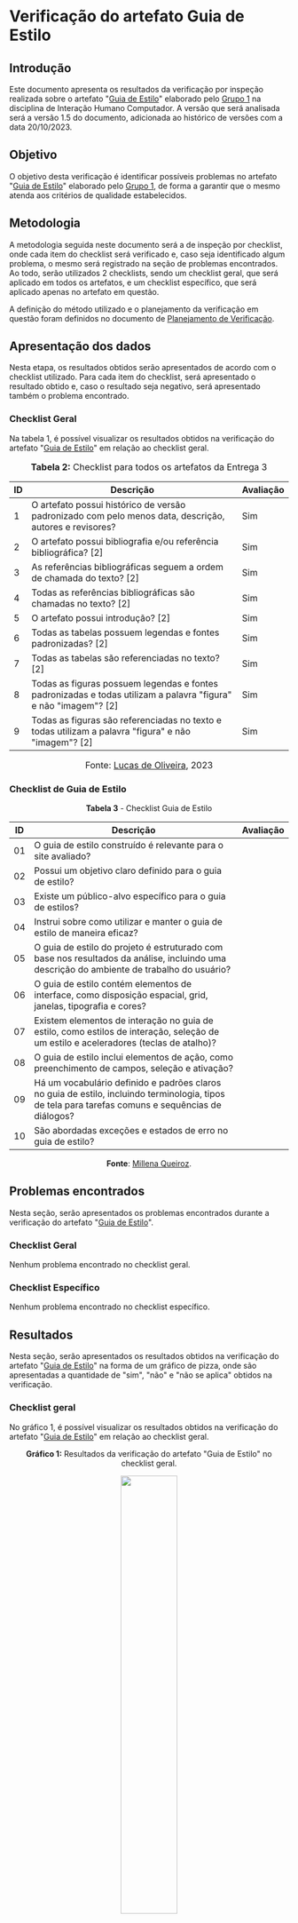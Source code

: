 # Verificação do artefato Guia de Estilo


## Introdução 

Este documento apresenta os resultados da verificação por inspeção realizada sobre o artefato "[Guia de Estilo](https://github.com/Interacao-Humano-Computador/2023.2-NotaLegal/blob/main/docs/analise%20de%20requisitos%20II/guia_de_estilo.md)" elaborado pelo [Grupo 1](https://interacao-humano-computador.github.io/2023.2-NotaLegal/) na disciplina de Interação Humano Computador. A versão que será analisada será a versão 1.5 do documento, adicionada ao histórico de versões com a data 20/10/2023.

## Objetivo

O objetivo desta verificação é identificar possíveis problemas no artefato "[Guia de Estilo](https://github.com/Interacao-Humano-Computador/2023.2-NotaLegal/blob/main/docs/analise%20de%20requisitos%20II/guia_de_estilo.md)" elaborado pelo [Grupo 1](https://interacao-humano-computador.github.io/2023.2-NotaLegal/), de forma a garantir que o mesmo atenda aos critérios de qualidade estabelecidos.

## Metodologia

A metodologia seguida neste documento será a de inspeção por checklist, onde cada item do checklist será verificado e, caso seja identificado algum problema, o mesmo será registrado na seção de problemas encontrados. Ao todo, serão utilizados 2 checklists, sendo um checklist geral, que será aplicado em todos os artefatos, e um checklist específico, que será aplicado apenas no artefato em questão.

A definição do método utilizado e o planejamento da verificação em questão foram definidos no documento de [Planejamento de Verificação](https://github.com/Interacao-Humano-Computador/2023.2-NotaLegal/blob/main/docs/verificacao/Grupo-01/Entrega-03/planejamento-verificacao-e3-grupo1.md?plain=1).

## Apresentação dos dados

Nesta etapa, os resultados obtidos serão apresentados de acordo com o checklist utilizado. Para cada item do checklist, será apresentado o resultado obtido e, caso o resultado seja negativo, será apresentado também o problema encontrado.

### Checklist Geral

Na tabela 1, é possível visualizar os resultados obtidos na verificação do artefato "[Guia de Estilo](https://github.com/Interacao-Humano-Computador/2023.2-NotaLegal/blob/main/docs/analise%20de%20requisitos%20II/guia_de_estilo.md)" em relação ao checklist geral.


<div align="center">
<font size="3"><p style="text-align: center"><b>Tabela 2:</b> Checklist para todos os artefatos da Entrega 3</p></font>

<table>
  <thead>
    <tr>
      <th>ID</th>
      <th>Descrição</th>
      <th>Avaliação</th>
    </tr>
  </thead>
  <tbody>
    <tr>
      <td>1</td>
      <td>O artefato possui histórico de versão padronizado com pelo menos data, descrição, autores e revisores?</td>
      <td>Sim</td>
    </tr>
    <tr>
      <td>2</td>
      <td>O artefato possui bibliografia e/ou referência bibliográfica? [2] </td>
      <td>Sim</td>
    </tr>
    <tr>
      <td>3</td>
      <td>As referências bibliográficas seguem a ordem de chamada do texto? [2]</td>
      <td>Sim</td>
    </tr>
    <tr>
      <td>4</td>
      <td>Todas as referências bibliográficas são chamadas no texto? [2]</td>
      <td>Sim</td>
    </tr>
    <tr>
      <td>5</td>
      <td>O artefato possui introdução? [2]</td>
      <td>Sim</td>
    </tr>
    <tr>
      <td>6</td>
      <td>Todas as tabelas possuem legendas e fontes padronizadas? [2]</td>
      <td>Sim</td>
    </tr>
    <tr>
      <td>7</td>
      <td>Todas as tabelas são referenciadas no texto? [2] </td>
      <td>Sim</td>
    </tr>
    <tr>
      <td>8</td>
      <td>Todas as figuras possuem legendas e fontes padronizadas e todas utilizam a palavra "figura" e não "imagem"? [2] </td>
      <td>Sim</td>
    </tr>
    <tr>
      <td>9</td>
      <td>Todas as figuras são referenciadas no texto e todas utilizam a palavra "figura" e não "imagem"? [2] </td>
      <td>Sim</td>
    </tr>
  </tbody>
</table>

<font size="3"><p style="text-align: center">Fonte: <a href="https://github.com/LucasOliveiraDiasMarquesFerreira">Lucas de Oliveira</a>, 2023</p></font>
</div>



### Checklist de Guia de Estilo

<Center>

**Tabela 3** - Checklist Guia de Estilo

| ID  | Descrição                                                                                           | Avaliação |
| --- | --------------------------------------------------------------------------------------------------- | --------- | 
| 01  | O guia de estilo construído é relevante para o site avaliado?                                        |   |
| 02  | Possui um objetivo claro definido para o guia de estilo?                                              |    |
| 03  | Existe um público-alvo específico para o guia de estilos?                                            |    |
| 04  | Instrui sobre como utilizar e manter o guia de estilo de maneira eficaz?                              |    |
| 05  | O guia de estilo do projeto é estruturado com base nos resultados da análise, incluindo uma descrição do ambiente de trabalho do usuário? |    |
| 06  | O guia de estilo contém elementos de interface, como disposição espacial, grid, janelas, tipografia e cores? |    |
| 07  | Existem elementos de interação no guia de estilo, como estilos de interação, seleção de um estilo e aceleradores (teclas de atalho)? |    |
| 08  | O guia de estilo inclui elementos de ação, como preenchimento de campos, seleção e ativação?       |    |
| 09  | Há um vocabulário definido e padrões claros no guia de estilo, incluindo terminologia, tipos de tela para tarefas comuns e sequências de diálogos? |    |
| 10  | São abordadas exceções e estados de erro no guia de estilo?                                          |    |


**Fonte**: [Millena Queiroz](https://github.com/millenaqueiroz).

</Center>



## Problemas encontrados

Nesta seção, serão apresentados os problemas encontrados durante a verificação do artefato "[Guia de Estilo](https://github.com/Interacao-Humano-Computador/2023.2-NotaLegal/blob/main/docs/analise%20de%20requisitos%20II/guia_de_estilo.md)".

### Checklist Geral

Nenhum problema encontrado no checklist geral.

### Checklist Específico

Nenhum problema encontrado no checklist específico.

## Resultados

Nesta seção, serão apresentados os resultados obtidos na verificação do artefato "[Guia de Estilo](https://github.com/Interacao-Humano-Computador/2023.2-NotaLegal/blob/main/docs/analise%20de%20requisitos%20II/guia_de_estilo.md)" na forma de um gráfico de pizza, onde são apresentadas a quantidade de "sim", "não" e "não se aplica" obtidos na verificação.

### Checklist geral

No gráfico 1, é possível visualizar os resultados obtidos na verificação do artefato "[Guia de Estilo](https://github.com/Interacao-Humano-Computador/2023.2-NotaLegal/blob/main/docs/analise%20de%20requisitos%20II/guia_de_estilo.md)" em relação ao checklist geral.

<div align="center">
  <p><b>Gráfico 1:</b> Resultados da verificação do artefato "Guia de Estilo" no checklist geral.</p>

  <img src="" style="width: 45%;">

<p><b>Fonte:</b> Lucas de OLiveira, 2023.</p>
</div>

### Checklist específico

No gráfico 2, é possível visualizar os resultados obtidos na verificação do artefato "[Guia de Estilo](https://github.com/Interacao-Humano-Computador/2023.2-NotaLegal/blob/main/docs/analise%20de%20requisitos%20II/guia_de_estilo.md)" em relação ao checklist específico.

<div align="center">
  <p><b>Gráfico 2:</b> Resultados da verificação do artefato "Guia de Estilo" no checklist específico.</p>

  <img src="" style="width: 45%;">

<p><b>Fonte:</b> Lucas de Oliveira, 2023.</p>

</div>

## Bibliografia
> Oliveira, Lucas. VIEIRA, Zenilda. [Planejamento de Verificação](https://github.com/Interacao-Humano-Computador/2023.2-NotaLegal/blob/main/docs/verificacao/Grupo-01/Entrega-03/planejamento-verificacao-e3-grupo1.md). FGA, 2023.


## Histórico de Versões

| Versão | Data   | Descrição     | Autor     |  Revisor        |
| :----: | ------ | ------------- | --------- | :-------------: |
| `1.0`  | 25/11/2023 | Criação do documento  | [Lucas de Oliveira](https://github.com/LucasOliveiraDiasMarquesFerreira) | [Gabriel Zaranza](https://github/GZaranza)  |
